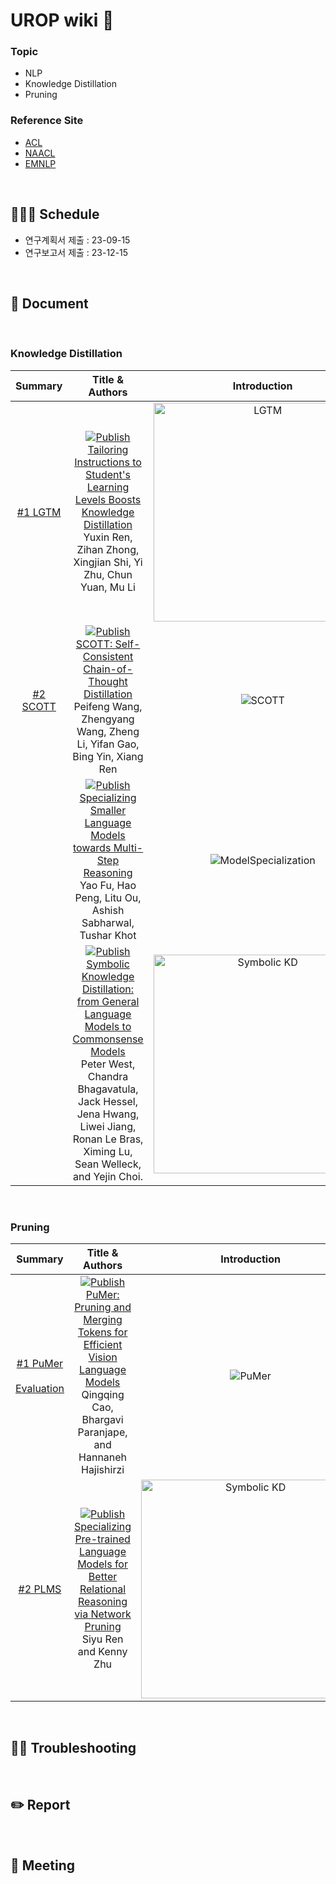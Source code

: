 # UROP wiki 🌱

### Topic

- NLP
- Knowledge Distillation
- Pruning

### Reference Site

- [ACL](https://aclanthology.org/events/acl-2023/)
- [NAACL](https://aclanthology.org/events/naacl-2022/)
- [EMNLP](https://aclanthology.org/events/emnlp-2022/)


<br>

## 🏃🏻‍♀️ Schedule
- 연구계획서 제출 : 23-09-15 
- 연구보고서 제출 : 23-12-15

<br>

## 📘 Document
<br>

### Knowledge Distillation

| Summary | Title & Authors | Introduction | Links | 
| :----: | :----: | :---: | :---: |
| [#1 LGTM](https://velog.io/@yun_haaaa/%EB%85%BC%EB%AC%B8-%EC%9D%BD%EA%B8%B0-1-LGTM) |[![Publish](https://img.shields.io/badge/Conference-ACL'23%20-blue)]()<br>[Tailoring Instructions to Student's Learning Levels Boosts Knowledge Distillation](https://arxiv.org/abs/2305.09651) <br> Yuxin Ren, Zihan Zhong, Xingjian Shi, Yi Zhu, Chun Yuan, Mu Li | <img src="https://github.com/YunHaaaa/UROP/assets/63325450/730a2e9e-606c-483e-92b7-4270bce1c00d" alt="LGTM" width="350"> |[Github](https://github.com/twinkle0331/LGTM) <br> [Paper](https://arxiv.org/abs/2305.09651) |
| [#2 SCOTT](https://velog.io/@yun_haaaa/%EB%85%BC%EB%AC%B8-%EC%9D%BD%EA%B8%B0-2-SCOTT-Self-Consistent-Chain-of-Thought-Distillation)|[![Publish](https://img.shields.io/badge/Conference-ACL'23%20Outstanding-blue)]()<br>[SCOTT: Self-Consistent Chain-of-Thought Distillation](https://arxiv.org/abs/2305.01879) <br> Peifeng Wang, Zhengyang Wang, Zheng Li, Yifan Gao, Bing Yin, Xiang Ren | ![SCOTT](https://github.com/YunHaaaa/UROP/assets/63325450/5160575e-2eac-44c9-a697-0d123e96ee30) |[Paper](https://arxiv.org/abs/2305.01879) |
| []() |[![Publish](https://img.shields.io/badge/Conference-ICML'23-blue)]()<br>[Specializing Smaller Language Models towards Multi-Step Reasoning](https://arxiv.org/abs/2301.12726) <br> Yao Fu, Hao Peng, Litu Ou, Ashish Sabharwal, Tushar Khot | ![ModelSpecialization](https://github.com/YunHaaaa/UROP/assets/63325450/3974db2a-448a-4f73-9968-3c40ee145dd3) |[Github](https://github.com/FranxYao/FlanT5-CoT-Specialization) <br> [Paper](https://arxiv.org/abs/2301.12726)|
| []() |[![Publish](https://img.shields.io/badge/Conference-NAACL'22-blue)]()<br>[Symbolic Knowledge Distillation: from General Language Models to Commonsense Models](ee) <br> Peter West, Chandra Bhagavatula, Jack Hessel, Jena Hwang, Liwei Jiang, Ronan Le Bras, Ximing Lu, Sean Welleck, and Yejin Choi.| <img src="https://github.com/YunHaaaa/UROP/assets/63325450/09ea67c6-9c54-4d0c-95f4-7b3640ec1439" alt="Symbolic KD" width="350"> |[Github](https://github.com/peterwestai2/symbolic-knowledge-distillation) <br> [Paper](https://arxiv.org/abs/2110.07178)|


<br>

### Pruning

| Summary | Title & Authors | Introduction | Links | 
| :----: | :----: | :---: | :---: |
| [#1 PuMer](https://velog.io/@yun_haaaa/%EB%85%BC%EB%AC%B8-%EC%9D%BD%EA%B8%B0-3-PuMer-Pruning-and-Merging-Tokens-for-Efficient-Vision-Language-Models)<br><br>[Evaluation](https://velog.io/@yun_haaaa/%EB%85%BC%EB%AC%B8-%EC%9D%BD%EA%B8%B0-4-PuMer-Pruning-and-Merging-Tokens-for-Efficient-Vision-Language-Models) |[![Publish](https://img.shields.io/badge/Conference-ACL'23%20-blue)]()<br>[PuMer: Pruning and Merging Tokens for Efficient Vision Language Models](https://aclanthology.org/2023.acl-long.721/) <br> Qingqing Cao, Bhargavi Paranjape, and Hannaneh Hajishirzi | ![PuMer](https://github.com/YunHaaaa/UROP/assets/63325450/43896cd9-9693-4d08-b849-37ebd590d93e) |[Github](https://github.com/csarron/PuMer) <br> [Paper](https://aclanthology.org/2023.acl-long.721/) |
| [#2 PLMS](https://velog.io/@yun_haaaa/%EB%85%BC%EB%AC%B8-%EC%9D%BD%EA%B8%B0-5-Specializing-Pre-trained-Language-Models-for-Better-Relational-Reasoning-via-Network-Pruning) |[![Publish](https://img.shields.io/badge/Conference-NAACL'22%20-blue)]()<br>[Specializing Pre-trained Language Models for Better Relational Reasoning via Network Pruning](https://aclanthology.org/2022.findings-naacl.169/) <br> Siyu Ren and Kenny Zhu | <img src="https://github.com/YunHaaaa/UROP/assets/63325450/231b166c-a0f2-4307-975a-fa5c56f03c08" alt="Symbolic KD" width="350"> |[Github](https://github.com/DRSY/LAMP) <br> [Paper](https://aclanthology.org/2022.findings-naacl.169/) |

<br>

## 👊🏻 Troubleshooting


<br>

## ✏️ Report


<br>

## 💬 Meeting


<br>
